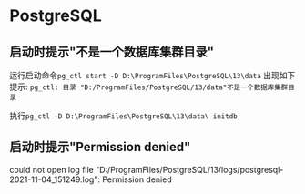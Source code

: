 # PostgreSQL

## 启动时提示"不是一个数据库集群目录"

运行启动命令`pg_ctl start -D D:\ProgramFiles\PostgreSQL\13\data`
出现如下提示:
`pg_ctl: 目录 "D:/ProgramFiles/PostgreSQL/13/data"不是一个数据库集群目录`

执行`pg_ctl -D D:\ProgramFiles\PostgreSQL\13\data\ initdb`

## 启动时提示"Permission denied"

could not open log file "D:/ProgramFiles/PostgreSQL/13/logs/postgresql-2021-11-04_151249.log": Permission denied
